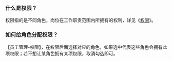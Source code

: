 ### 什么是权限？

权限指的是不同角色，岗位在工作职责范围内所拥有的权利，详见《[权限](https://alanfit.github.io/AlanHelpDoc/阿懒俱乐部版本/基本概念/权限)》。

### 如何给角色分配权限？

【员工管理-权限】，在权限后面选择对应的角色，如果选中代表这些角色会拥有此项权限；若不想让某角色拥有某项权限，取消勾选即可。

